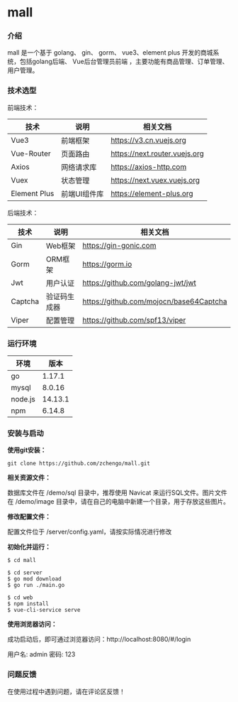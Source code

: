 # mall
### 介绍
mall 是一个基于 golang、 gin、 gorm、 vue3、element plus 开发的商城系统，包括golang后端、 Vue后台管理员前端 ，主要功能有商品管理、订单管理、用户管理。

### 技术选型

前端技术：

| 技术 | 说明 | 相关文档 |
|---|---|---|
| Vue3 | 前端框架 | https://v3.cn.vuejs.org |
| Vue-Router | 页面路由 | https://next.router.vuejs.org |
| Axios | 网络请求库 | https://axios-http.com |
| Vuex | 状态管理 | https://next.vuex.vuejs.org |
| Element Plus | 前端UI组件库 | https://element-plus.org |

后端技术：

| 技术 | 说明 | 相关文档 |
|---|---|---|
| Gin | Web框架 | https://gin-gonic.com |
| Gorm | ORM框架 | https://gorm.io |
| Jwt | 用户认证 | https://github.com/golang-jwt/jwt |
| Captcha | 验证码生成器 | https://github.com/mojocn/base64Captcha |
| Viper | 配置管理 | https://github.com/spf13/viper |

### 运行环境

| 环境 | 版本 |
|---|---|
| go | 1.17.1 |
| mysql | 8.0.16 |
| node.js | 14.13.1 |
| npm | 6.14.8 |

### 安装与启动

**使用git安装：**
```
git clone https://github.com/zchengo/mall.git
```
**相关资源文件：**

数据库文件在 /demo/sql 目录中，推荐使用 Navicat 来运行SQL文件。图片文件在 /demo/image 目录中，请在自己的电脑中新建一个目录，用于存放这些图片。

**修改配置文件：**

配置文件位于 /server/config.yaml，请按实际情况进行修改

**初始化并运行：**
```
$ cd mall

$ cd server
$ go mod download
$ go run ./main.go

$ cd web
$ npm install
$ vue-cli-service serve
```

**使用浏览器访问：** 

成功启动后，即可通过浏览器访问：http://localhost:8080/#/login

用户名: admin 密码: 123

### 问题反馈

在使用过程中遇到问题，请在评论区反馈！




